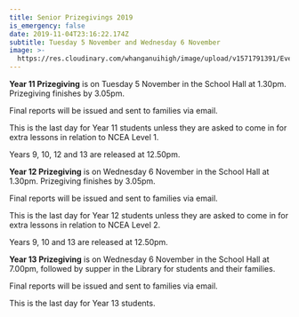 ```yaml
---
title: Senior Prizegivings 2019
is_emergency: false
date: 2019-11-04T23:16:22.174Z
subtitle: Tuesday 5 November and Wednesday 6 November
image: >-
  https://res.cloudinary.com/whanganuihigh/image/upload/v1571791391/Events/Maori-Awards-facebook-picture.jpg
---
```


**Year 11 Prizegiving** is on Tuesday 5 November in the School Hall at 1.30pm.
Prizegiving finishes by 3.05pm.

Final reports will be issued and sent to families via email.

This is the last day for Year 11 students unless they are asked to come in for extra lessons in relation to NCEA Level 1.

Years 9, 10, 12 and 13 are released at 12.50pm.

**Year 12 Prizegiving** is on Wednesday 6 November in the School Hall at 1.30pm.
Prizegiving finishes by 3.05pm.

Final reports will be issued and sent to families via email.

This is the last day for Year 12 students unless they are asked to come in for extra lessons in relation to NCEA Level 2.

Years 9, 10 and 13 are released at 12.50pm.

**Year 13 Prizegiving** is on Wednesday 6 November in the School Hall at 7.00pm, followed by supper in the Library for students and their families.

Final reports will be issued and sent to families via email.

This is the last day for Year 13 students.
